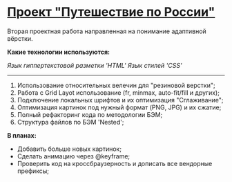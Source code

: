 # [Проект "Путешествие по России"](https://rudokopov.github.io/russian-travel/)

Вторая проектная работа направленная на понимание адаптивной вёрстки.

**Какие технологии используются:**

_Язык гиппертекстовой разметки 'HTML'_
_Язык стилей 'CSS'_

---

1. Использование относительных велечин для "резиновой верстки";
2. Работа с Grid Layot использование (fr, minmax, auto-fit/fill и других);
3. Подключение локальных шрифтов и их оптимизация "Сглаживание";
4. Оптимизация картинок под нужный формат (PNG, JPG) и их сжатие;
5. Полный рефакторинг кода по методологии БЭМ;
6. Структура файлов по БЭМ 'Nested';

**В планах:**

- Добавить больше новых картинок;
- Сделать анимацию через @keyframe;
- Проверить код на кроссбраузерность и дописать все вендорные префиксы;
